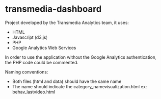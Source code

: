 transmedia-dashboard
====================

Project developed by the Transmedia Analytics team, it uses:
- HTML
- Javascript (d3.js)
- PHP
- Google Analytics Web Services

In order to use the application without the Google Analytics authentication, the PHP code could be commented. 

Naming conventions:
- Both files (html and data) should have the same name
- The name should indicate the category_namevisualization.html ex:
behav_lastvideo.html


